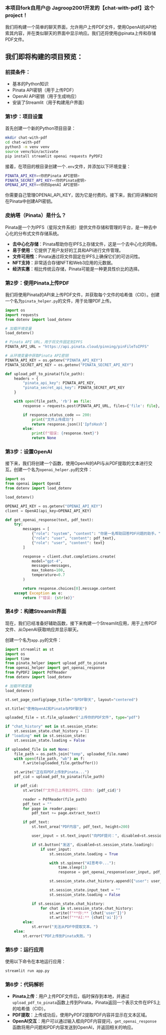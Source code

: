 
### 本项目fork自用户@ Jagroop2001开发的【chat-with-pdf】这个project！

我们将构建一个简单的聊天界面，允许用户上传PDF文件，使用OpenAI的API检索其内容，并在类似聊天的界面中显示响应。我们还将使用@pinata上传和存储PDF文件。

## 我们即将构建的项目预览：

### 前提条件：

- 基本的Python知识
- Pinata API密钥（用于上传PDF）
- OpenAI API密钥（用于生成响应）
- 安装了Streamlit（用于构建用户界面）

### 第1步：项目设置

首先创建一个新的Python项目目录：

```bash
mkdir chat-with-pdf
cd chat-with-pdf
python3 -m venv venv
source venv/bin/activate
pip install streamlit openai requests PyPDF2
```

接着，在项目的根目录创建一个`.env`文件，并添加以下环境变量：

```bash
PINATA_API_KEY=<你的Pinata API密钥>
PINATA_SECRET_API_KEY=<你的Pinata密钥>
OPENAI_API_KEY=<你的OpenAI API密钥>
```

你需要自己管理OPENAI_API_KEY，因为它是付费的。接下来，我们将讲解如何在Pinata中创建API密钥。

### 皮纳塔（Pinata）是什么？

Pinata是一个为IPFS（星际文件系统）提供文件存储和管理的平台，是一种去中心化的分布式文件存储系统。

- **去中心化存储**：Pinata帮助你在IPFS上存储文件，这是一个去中心化的网络。
- **易于使用**：它提供了用户友好的工具和API进行文件管理。
- **文件可用性**：Pinata通过将文件固定在IPFS上确保它们的可访问性。
- **NFT支持**：非常适合存储NFT和Web3应用的元数据。
- **经济实惠**：相比传统云存储，Pinata可能是一种更具性价比的选择。

### 第2步：使用Pinata上传PDF

我们将使用Pinata的API来上传PDF文件，并获取每个文件的哈希值（CID）。创建一个名为`pinata_helper.py`的文件，用于处理PDF上传。

```python
import os
import requests
from dotenv import load_dotenv

# 加载环境变量
load_dotenv()

# Pinata API URL，用于将文件固定到IPFS
PINATA_API_URL = "https://api.pinata.cloud/pinning/pinFileToIPFS"

# 从环境变量中获取Pinata API密钥
PINATA_API_KEY = os.getenv("PINATA_API_KEY")
PINATA_SECRET_API_KEY = os.getenv("PINATA_SECRET_API_KEY")

def upload_pdf_to_pinata(file_path):
    headers = {
        "pinata_api_key": PINATA_API_KEY,
        "pinata_secret_api_key": PINATA_SECRET_API_KEY
    }

    with open(file_path, 'rb') as file:
        response = requests.post(PINATA_API_URL, files={'file': file}, headers=headers)

        if response.status_code == 200:
            print("文件上传成功")
            return response.json()['IpfsHash']
        else:
            print(f"错误: {response.text}")
            return None
```

### 第3步：设置OpenAI

接下来，我们将创建一个函数，使用OpenAI的API与从PDF提取的文本进行交互。创建一个名为`openai_helper.py`的文件：

```python
import os
from openai import OpenAI
from dotenv import load_dotenv

load_dotenv()

OPENAI_API_KEY = os.getenv("OPENAI_API_KEY")
client = OpenAI(api_key=OPENAI_API_KEY)

def get_openai_response(text, pdf_text):
    try:
        messages = [
            {"role": "system", "content": "你是一名帮助回答PDF问题的助手。"},
            {"role": "user", "content": pdf_text},
            {"role": "user", "content": text}
        ]

        response = client.chat.completions.create(
            model="gpt-4",
            messages=messages,
            max_tokens=100,
            temperature=0.7
        )

        return response.choices[0].message.content
    except Exception as e:
        return f"错误: {str(e)}"
```

### 第4步：构建Streamlit界面

现在，我们已经准备好辅助函数，接下来构建一个Streamlit应用，用于上传PDF文件、从OpenAI获取响应并显示聊天。

创建一个名为`app.py`的文件：

```python
import streamlit as st
import os
import time
from pinata_helper import upload_pdf_to_pinata
from openai_helper import get_openai_response
from PyPDF2 import PdfReader
from dotenv import load_dotenv

# 加载环境变量
load_dotenv()

st.set_page_config(page_title="与PDF聊天", layout="centered")

st.title("使用OpenAI和Pinata与PDF聊天")

uploaded_file = st.file_uploader("上传你的PDF文件", type="pdf")

if "chat_history" not in st.session_state:
    st.session_state.chat_history = []
if "loading" not in st.session_state:
    st.session_state.loading = False

if uploaded_file is not None:
    file_path = os.path.join("temp", uploaded_file.name)
    with open(file_path, "wb") as f:
        f.write(uploaded_file.getbuffer())

    st.write("正在将PDF上传到Pinata...")
    pdf_cid = upload_pdf_to_pinata(file_path)

    if pdf_cid:
        st.write(f"文件已上传到IPFS，CID为: {pdf_cid}")

        reader = PdfReader(file_path)
        pdf_text = ""
        for page in reader.pages:
            pdf_text += page.extract_text()

        if pdf_text:
            st.text_area("PDF内容", pdf_text, height=200)

            user_input = st.text_input("向PDF提问：", disabled=st.session_state.loading)

            if st.button("发送", disabled=st.session_state.loading):
                if user_input:
                    st.session_state.loading = True

                    with st.spinner("AI思考中..."):
                        time.sleep(1)
                        response = get_openai_response(user_input, pdf_text)

                    st.session_state.chat_history.append({"user": user_input, "ai": response})

                    st.session_state.input_text = ""
                    st.session_state.loading = False

            if st.session_state.chat_history:
                for chat in st.session_state.chat_history:
                    st.write(f"**你:** {chat['user']}")
                    st.write(f"**AI:** {chat['ai']}")
        else:
            st.error("无法从PDF中提取文本。")
    else:
        st.error("PDF上传到Pinata失败。")
```

### 第5步：运行应用

使用以下命令在本地运行应用：

```bash
streamlit run app.py
```

### 第6步：代码解析

- **Pinata上传**：用户上传PDF文件后，临时保存到本地，并通过`upload_pdf_to_pinata`函数上传到Pinata，Pinata返回一个表示文件在IPFS上的哈希值（CID）。
- **PDF提取**：上传成功后，使用PyPDF2提取PDF内容并显示在文本区域。
- **OpenAI交互**：用户可以通过输入框向PDF内容提问，`get_openai_response`函数将用户问题和PDF内容发送到OpenAI，并返回相关的响应。
